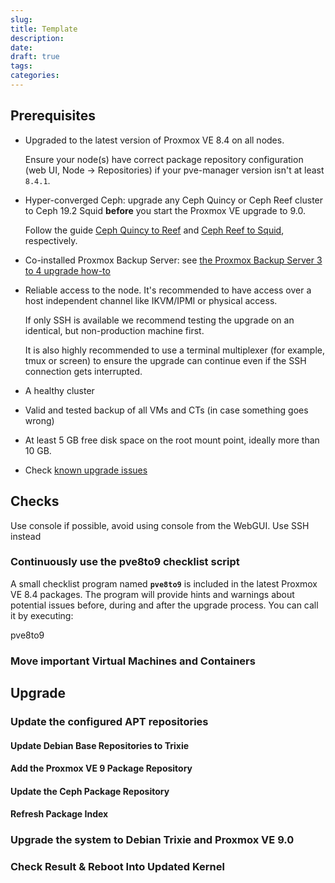 ```yaml
---
slug: 
title: Template
description: 
date: 
draft: true
tags: 
categories:
---
```



## Prerequisites

- Upgraded to the latest version of Proxmox VE 8.4 on all nodes.
    
    Ensure your node(s) have correct package repository configuration (web UI, Node -> Repositories) if your pve-manager version isn't at least `8.4.1`.
    
- Hyper-converged Ceph: upgrade any Ceph Quincy or Ceph Reef cluster to Ceph 19.2 Squid **before** you start the Proxmox VE upgrade to 9.0.
    
    Follow the guide [Ceph Quincy to Reef](https://pve.proxmox.com/wiki/Ceph_Quincy_to_Reef "Ceph Quincy to Reef") and [Ceph Reef to Squid](https://pve.proxmox.com/wiki/Ceph_Reef_to_Squid "Ceph Reef to Squid"), respectively.
    
- Co-installed Proxmox Backup Server: see [the Proxmox Backup Server 3 to 4 upgrade how-to](https://pbs.proxmox.com/wiki/index.php/Upgrade_from_3_to_4)
- Reliable access to the node. It's recommended to have access over a host independent channel like IKVM/IPMI or physical access.
    
    If only SSH is available we recommend testing the upgrade on an identical, but non-production machine first.
    
    It is also highly recommended to use a terminal multiplexer (for example, tmux or screen) to ensure the upgrade can continue even if the SSH connection gets interrupted.
    
- A healthy cluster
- Valid and tested backup of all VMs and CTs (in case something goes wrong)
- At least 5 GB free disk space on the root mount point, ideally more than 10 GB.
- Check [known upgrade issues](https://pve.proxmox.com/wiki/Upgrade_from_8_to_9#Known_Upgrade_Issues)

## Checks


Use console if possible, avoid using console from the WebGUI. Use SSH instead

### Continuously use the **pve8to9** checklist script

A small checklist program named **`pve8to9`** is included in the latest Proxmox VE 8.4 packages. The program will provide hints and warnings about potential issues before, during and after the upgrade process. You can call it by executing:

 pve8to9

### Move important Virtual Machines and Containers


## Upgrade
### Update the configured APT repositories

#### Update Debian Base Repositories to Trixie

#### Add the Proxmox VE 9 Package Repository

#### Update the Ceph Package Repository

#### Refresh Package Index

### Upgrade the system to Debian Trixie and Proxmox VE 9.0

### Check Result & Reboot Into Updated Kernel